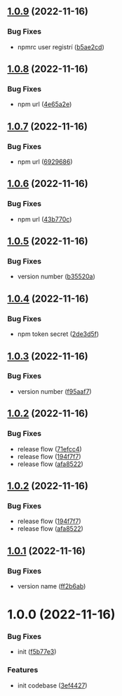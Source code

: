 ## [1.0.9](https://github.com/patoi/oss-cache/compare/v1.0.8...v1.0.9) (2022-11-16)


### Bug Fixes

* npmrc user registrí ([b5ae2cd](https://github.com/patoi/oss-cache/commit/b5ae2cd9572759ee81ea5b914c7892598a41dd34))

## [1.0.8](https://github.com/patoi/oss-cache/compare/v1.0.7...v1.0.8) (2022-11-16)


### Bug Fixes

* npm url ([4e65a2e](https://github.com/patoi/oss-cache/commit/4e65a2e9cd5b08b53688de3e14b109a03bd87ba0))

## [1.0.7](https://github.com/patoi/oss-cache/compare/v1.0.6...v1.0.7) (2022-11-16)


### Bug Fixes

* npm url ([6929686](https://github.com/patoi/oss-cache/commit/6929686a287da558119aa549b8ba28ca94d7d591))

## [1.0.6](https://github.com/patoi/oss-cache/compare/v1.0.5...v1.0.6) (2022-11-16)


### Bug Fixes

* npm url ([43b770c](https://github.com/patoi/oss-cache/commit/43b770cd2f210234f5962077174647f6bff2d0e6))

## [1.0.5](https://github.com/patoi/oss-cache/compare/v1.0.4...v1.0.5) (2022-11-16)


### Bug Fixes

* version number ([b35520a](https://github.com/patoi/oss-cache/commit/b35520a36b013d30e7304218940af3ceab8d6855))

## [1.0.4](https://github.com/patoi/oss-cache/compare/v1.0.3...v1.0.4) (2022-11-16)


### Bug Fixes

* npm token secret ([2de3d5f](https://github.com/patoi/oss-cache/commit/2de3d5f64a596e97e41c0891630a4cd4a7c7dbef))

## [1.0.3](https://github.com/patoi/oss-cache/compare/v1.0.2...v1.0.3) (2022-11-16)


### Bug Fixes

* version number ([f95aaf7](https://github.com/patoi/oss-cache/commit/f95aaf744f2cbf575efec9ec1a94c8ce0b0ce0b1))

## [1.0.2](https://github.com/patoi/oss-cache/compare/v1.0.1...v1.0.2) (2022-11-16)


### Bug Fixes

* release flow ([71efcc4](https://github.com/patoi/oss-cache/commit/71efcc42ab7e5e67e3326b46f115d64ab88c2b62))
* release flow ([194f7f7](https://github.com/patoi/oss-cache/commit/194f7f72f64fc31684dded7cf038283bf5ace5e0))
* release flow ([afa8522](https://github.com/patoi/oss-cache/commit/afa8522f0fab7349460bfe7045a7b0d2bc2f6ace))

## [1.0.2](https://github.com/patoi/oss-cache/compare/v1.0.1...v1.0.2) (2022-11-16)


### Bug Fixes

* release flow ([194f7f7](https://github.com/patoi/oss-cache/commit/194f7f72f64fc31684dded7cf038283bf5ace5e0))
* release flow ([afa8522](https://github.com/patoi/oss-cache/commit/afa8522f0fab7349460bfe7045a7b0d2bc2f6ace))

## [1.0.1](https://github.com/patoi/oss-cache/compare/v1.0.0...v1.0.1) (2022-11-16)


### Bug Fixes

* version name ([ff2b6ab](https://github.com/patoi/oss-cache/commit/ff2b6ab08eec416838421a91324d8fe7a820a37d))

# 1.0.0 (2022-11-16)


### Bug Fixes

* init ([f5b77e3](https://github.com/patoi/oss-cache/commit/f5b77e39bd4bcdacb63e19548520f99c4e34b747))


### Features

* init codebase ([3ef4427](https://github.com/patoi/oss-cache/commit/3ef44270baeda292327404467dc6408a871221d3))
